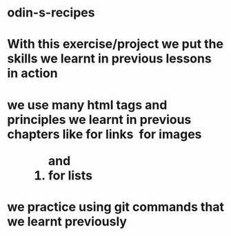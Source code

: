 # odin-s-recipes
# With this exercise/project we put the skills we learnt in previous lessons in action 
# we use many html tags and principles we learnt in previous chapters like <a> for links <img> for images <ul> <ol> and <li> for lists 
# we practice using git commands that we learnt previously 
